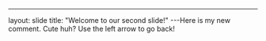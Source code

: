 ---
layout: slide
title: "Welcome to our second slide!"
---Here is my new comment. Cute huh?
Use the left arrow to go back!
